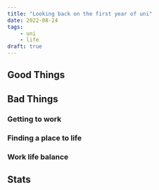 ```yaml
---
title: "Looking back on the first year of uni"
date: 2022-08-24
tags:
    - uni
    - life
draft: true
---
```


## Good Things
## Bad Things
### Getting to work
### Finding a place to life
### Work life balance
## Stats
